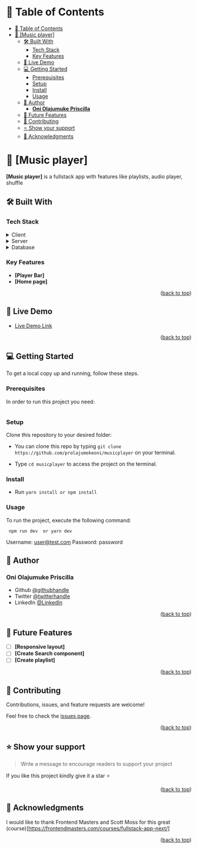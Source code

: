 <a name="readme-top"></a>

# 📗 Table of Contents

- [📗 Table of Contents](#-table-of-contents)
- [📖 \[Music player\] ](#-music-player-)
  - [🛠 Built With ](#-built-with-)
    - [Tech Stack ](#tech-stack-)
    - [Key Features ](#key-features-)
  - [🚀 Live Demo ](#-live-demo-)
  - [💻 Getting Started ](#-getting-started-)
    - [Prerequisites](#prerequisites)
    - [Setup](#setup)
    - [Install](#install)
    - [Usage](#usage)
  - [👥 Author ](#-author-)
    - [**Oni Olajumuke Priscilla**](#oni-olajumuke-priscilla)
  - [🔭 Future Features ](#-future-features-)
  - [🤝 Contributing ](#-contributing-)
  - [⭐️ Show your support ](#️-show-your-support-)
  - [🙏 Acknowledgments ](#-acknowledgments-)

<!-- PROJECT DESCRIPTION -->

# 📖 [Music player] <a name="about-project"></a>
 
**[Music player]**  is a fullstack app with features like playlists, audio player, shuffle
## 🛠 Built With <a name="built-with"></a>

### Tech Stack <a name="tech-stack"></a>
 

<details>
  <summary>Client</summary>
  <ul>
    <li><a href="https://nextjs.org/">Next</a></li>
  </ul>
</details>

<details>
  <summary>Server</summary>
  <ul>
    <li><a href="https://nextjs.org/">Next</a></li>
  </ul>
</details>

<details>
<summary>Database</summary>
  <ul>
    <li><a href="https://www.postgresql.org/">PostgreSQL</a></li>
  </ul>
</details>

<!-- Features -->

### Key Features <a name="key-features"></a>
 

- **[Player Bar]**
- **[Home page]** 

<p align="right">(<a href="#readme-top">back to top</a>)</p>

<!-- LIVE DEMO -->

## 🚀 Live Demo <a name="live-demo"></a>
 

- [Live Demo Link](https://musicplayer-d1kfi5ajh-prolajumokeoni.vercel.app/)

<p align="right">(<a href="#readme-top">back to top</a>)</p>

<!-- GETTING STARTED -->

## 💻 Getting Started <a name="getting-started"></a>
 

To get a local copy up and running, follow these steps.

### Prerequisites

In order to run this project you need:


``` Node
``` 

### Setup

Clone this repository to your desired folder:

- You can clone this repo by typing `git clone https://github.com/prolajumokeoni/musicplayer` on your terminal.

- Type `cd musicplayer` to access the project on the terminal.

### Install



- Run `yarn install or npm install`
 
### Usage

To run the project, execute the following command:
 
` npm run dev  or yarn dev`

Username: user@test.com
Password: password

## 👥 Author <a name="authors"></a>
 

### **Oni Olajumuke Priscilla**

- Github [@githubhandle](https://github.com/prolajumokeoni)
- Twitter [@twitterhandle](https://twitter.com/prolajumokeoni)
- LinkedIn [@LinkedIn](https://www.linkedin.com/in/prolajumokeoni)

<p align="right">(<a href="#readme-top">back to top</a>)</p>

<!-- FUTURE FEATURES -->

## 🔭 Future Features <a name="future-features"></a>
 

- [ ] **[Responsive layout]**
- [ ] **[Create Search component]**
- [ ] **[Create playlist]**

<p align="right">(<a href="#readme-top">back to top</a>)</p>

<!-- CONTRIBUTING -->

## 🤝 Contributing <a name="contributing"></a>

Contributions, issues, and feature requests are welcome!

Feel free to check the [issues page](../../issues/).

<p align="right">(<a href="#readme-top">back to top</a>)</p>

<!-- SUPPORT -->

## ⭐️ Show your support <a name="support"></a>

> Write a message to encourage readers to support your project

If you like this project kindly give it a star ⭐️

<p align="right">(<a href="#readme-top">back to top</a>)</p>

<!-- ACKNOWLEDGEMENTS -->

## 🙏 Acknowledgments <a name="acknowledgements"></a>
 

I would like to thank Frontend Masters and Scott Moss for this great (course)[https://frontendmasters.com/courses/fullstack-app-next/]


<p align="right">(<a href="#readme-top">back to top</a>)</p>

 